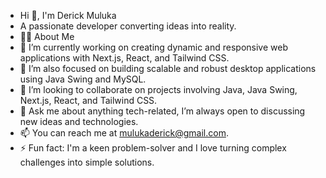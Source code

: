 - Hi 👋, I'm Derick Muluka
- A passionate developer converting ideas into reality.
- 👨‍💻 About Me
- 🌱 I’m currently working on creating dynamic and responsive web applications with Next.js, React, and Tailwind CSS.
- 🔭 I’m also focused on building scalable and robust desktop applications using Java Swing and MySQL.
- 👯 I’m looking to collaborate on projects involving Java, Java Swing, Next.js, React, and Tailwind CSS.
- 💬 Ask me about anything tech-related, I’m always open to discussing new ideas and technologies.
- 📫 You can reach me at mulukaderick@gmail.com.
- ⚡ Fun fact: I'm a keen problem-solver and I love turning complex challenges into simple solutions.
